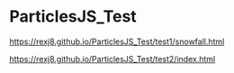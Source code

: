 # ParticlesJS_Test

https://rexj8.github.io/ParticlesJS_Test/test1/snowfall.html

https://rexj8.github.io/ParticlesJS_Test/test2/index.html
